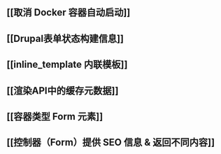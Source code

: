 ## [[取消 Docker 容器自动启动]]

## [[Drupal表单状态构建信息]]

## [[inline_template 内联模板]]

## [[渲染API中的缓存元数据]]

## [[容器类型 Form 元素]]

## [[控制器（Form）提供 SEO 信息 & 返回不同内容]]
